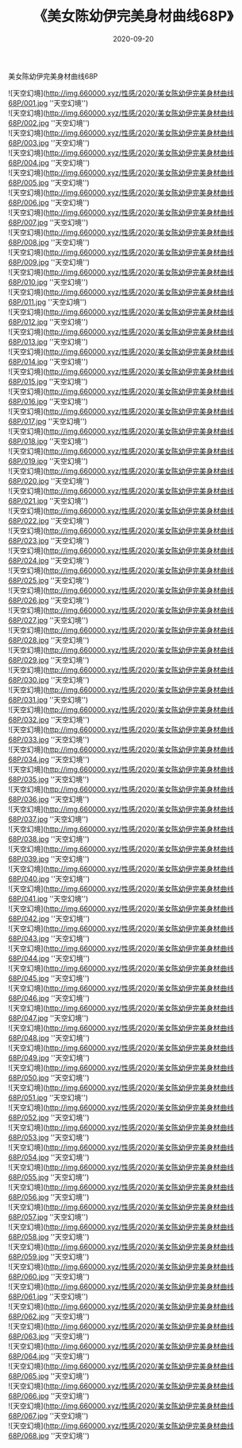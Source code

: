 ﻿---
layout: post
title:  《美女陈幼伊完美身材曲线68P》
date:   2020-09-20
img: http://img.660000.xyz/性感/2020/美女陈幼伊完美身材曲线68P/000.jpg
categories: [美女, 性感, 泳衣]
---

美女陈幼伊完美身材曲线68P



![天空幻境](http://img.660000.xyz/性感/2020/美女陈幼伊完美身材曲线68P/001.jpg ''天空幻境'') <br>
![天空幻境](http://img.660000.xyz/性感/2020/美女陈幼伊完美身材曲线68P/002.jpg ''天空幻境'') <br>
![天空幻境](http://img.660000.xyz/性感/2020/美女陈幼伊完美身材曲线68P/003.jpg ''天空幻境'') <br>
![天空幻境](http://img.660000.xyz/性感/2020/美女陈幼伊完美身材曲线68P/004.jpg ''天空幻境'') <br>
![天空幻境](http://img.660000.xyz/性感/2020/美女陈幼伊完美身材曲线68P/005.jpg ''天空幻境'') <br>
![天空幻境](http://img.660000.xyz/性感/2020/美女陈幼伊完美身材曲线68P/006.jpg ''天空幻境'') <br>
![天空幻境](http://img.660000.xyz/性感/2020/美女陈幼伊完美身材曲线68P/007.jpg ''天空幻境'') <br>
![天空幻境](http://img.660000.xyz/性感/2020/美女陈幼伊完美身材曲线68P/008.jpg ''天空幻境'') <br>
![天空幻境](http://img.660000.xyz/性感/2020/美女陈幼伊完美身材曲线68P/009.jpg ''天空幻境'') <br>
![天空幻境](http://img.660000.xyz/性感/2020/美女陈幼伊完美身材曲线68P/010.jpg ''天空幻境'') <br>
![天空幻境](http://img.660000.xyz/性感/2020/美女陈幼伊完美身材曲线68P/011.jpg ''天空幻境'') <br>
![天空幻境](http://img.660000.xyz/性感/2020/美女陈幼伊完美身材曲线68P/012.jpg ''天空幻境'') <br>
![天空幻境](http://img.660000.xyz/性感/2020/美女陈幼伊完美身材曲线68P/013.jpg ''天空幻境'') <br>
![天空幻境](http://img.660000.xyz/性感/2020/美女陈幼伊完美身材曲线68P/014.jpg ''天空幻境'') <br>
![天空幻境](http://img.660000.xyz/性感/2020/美女陈幼伊完美身材曲线68P/015.jpg ''天空幻境'') <br>
![天空幻境](http://img.660000.xyz/性感/2020/美女陈幼伊完美身材曲线68P/016.jpg ''天空幻境'') <br>
![天空幻境](http://img.660000.xyz/性感/2020/美女陈幼伊完美身材曲线68P/017.jpg ''天空幻境'') <br>
![天空幻境](http://img.660000.xyz/性感/2020/美女陈幼伊完美身材曲线68P/018.jpg ''天空幻境'') <br>
![天空幻境](http://img.660000.xyz/性感/2020/美女陈幼伊完美身材曲线68P/019.jpg ''天空幻境'') <br>
![天空幻境](http://img.660000.xyz/性感/2020/美女陈幼伊完美身材曲线68P/020.jpg ''天空幻境'') <br>
![天空幻境](http://img.660000.xyz/性感/2020/美女陈幼伊完美身材曲线68P/021.jpg ''天空幻境'') <br>
![天空幻境](http://img.660000.xyz/性感/2020/美女陈幼伊完美身材曲线68P/022.jpg ''天空幻境'') <br>
![天空幻境](http://img.660000.xyz/性感/2020/美女陈幼伊完美身材曲线68P/023.jpg ''天空幻境'') <br>
![天空幻境](http://img.660000.xyz/性感/2020/美女陈幼伊完美身材曲线68P/024.jpg ''天空幻境'') <br>
![天空幻境](http://img.660000.xyz/性感/2020/美女陈幼伊完美身材曲线68P/025.jpg ''天空幻境'') <br>
![天空幻境](http://img.660000.xyz/性感/2020/美女陈幼伊完美身材曲线68P/026.jpg ''天空幻境'') <br>
![天空幻境](http://img.660000.xyz/性感/2020/美女陈幼伊完美身材曲线68P/027.jpg ''天空幻境'') <br>
![天空幻境](http://img.660000.xyz/性感/2020/美女陈幼伊完美身材曲线68P/028.jpg ''天空幻境'') <br>
![天空幻境](http://img.660000.xyz/性感/2020/美女陈幼伊完美身材曲线68P/029.jpg ''天空幻境'') <br>
![天空幻境](http://img.660000.xyz/性感/2020/美女陈幼伊完美身材曲线68P/030.jpg ''天空幻境'') <br>
![天空幻境](http://img.660000.xyz/性感/2020/美女陈幼伊完美身材曲线68P/031.jpg ''天空幻境'') <br>
![天空幻境](http://img.660000.xyz/性感/2020/美女陈幼伊完美身材曲线68P/032.jpg ''天空幻境'') <br>
![天空幻境](http://img.660000.xyz/性感/2020/美女陈幼伊完美身材曲线68P/033.jpg ''天空幻境'') <br>
![天空幻境](http://img.660000.xyz/性感/2020/美女陈幼伊完美身材曲线68P/034.jpg ''天空幻境'') <br>
![天空幻境](http://img.660000.xyz/性感/2020/美女陈幼伊完美身材曲线68P/035.jpg ''天空幻境'') <br>
![天空幻境](http://img.660000.xyz/性感/2020/美女陈幼伊完美身材曲线68P/036.jpg ''天空幻境'') <br>
![天空幻境](http://img.660000.xyz/性感/2020/美女陈幼伊完美身材曲线68P/037.jpg ''天空幻境'') <br>
![天空幻境](http://img.660000.xyz/性感/2020/美女陈幼伊完美身材曲线68P/038.jpg ''天空幻境'') <br>
![天空幻境](http://img.660000.xyz/性感/2020/美女陈幼伊完美身材曲线68P/039.jpg ''天空幻境'') <br>
![天空幻境](http://img.660000.xyz/性感/2020/美女陈幼伊完美身材曲线68P/040.jpg ''天空幻境'') <br>
![天空幻境](http://img.660000.xyz/性感/2020/美女陈幼伊完美身材曲线68P/041.jpg ''天空幻境'') <br>
![天空幻境](http://img.660000.xyz/性感/2020/美女陈幼伊完美身材曲线68P/042.jpg ''天空幻境'') <br>
![天空幻境](http://img.660000.xyz/性感/2020/美女陈幼伊完美身材曲线68P/043.jpg ''天空幻境'') <br>
![天空幻境](http://img.660000.xyz/性感/2020/美女陈幼伊完美身材曲线68P/044.jpg ''天空幻境'') <br>
![天空幻境](http://img.660000.xyz/性感/2020/美女陈幼伊完美身材曲线68P/045.jpg ''天空幻境'') <br>
![天空幻境](http://img.660000.xyz/性感/2020/美女陈幼伊完美身材曲线68P/046.jpg ''天空幻境'') <br>
![天空幻境](http://img.660000.xyz/性感/2020/美女陈幼伊完美身材曲线68P/047.jpg ''天空幻境'') <br>
![天空幻境](http://img.660000.xyz/性感/2020/美女陈幼伊完美身材曲线68P/048.jpg ''天空幻境'') <br>
![天空幻境](http://img.660000.xyz/性感/2020/美女陈幼伊完美身材曲线68P/049.jpg ''天空幻境'') <br>
![天空幻境](http://img.660000.xyz/性感/2020/美女陈幼伊完美身材曲线68P/050.jpg ''天空幻境'') <br>
![天空幻境](http://img.660000.xyz/性感/2020/美女陈幼伊完美身材曲线68P/051.jpg ''天空幻境'') <br>
![天空幻境](http://img.660000.xyz/性感/2020/美女陈幼伊完美身材曲线68P/052.jpg ''天空幻境'') <br>
![天空幻境](http://img.660000.xyz/性感/2020/美女陈幼伊完美身材曲线68P/053.jpg ''天空幻境'') <br>
![天空幻境](http://img.660000.xyz/性感/2020/美女陈幼伊完美身材曲线68P/054.jpg ''天空幻境'') <br>
![天空幻境](http://img.660000.xyz/性感/2020/美女陈幼伊完美身材曲线68P/055.jpg ''天空幻境'') <br>
![天空幻境](http://img.660000.xyz/性感/2020/美女陈幼伊完美身材曲线68P/056.jpg ''天空幻境'') <br>
![天空幻境](http://img.660000.xyz/性感/2020/美女陈幼伊完美身材曲线68P/057.jpg ''天空幻境'') <br>
![天空幻境](http://img.660000.xyz/性感/2020/美女陈幼伊完美身材曲线68P/058.jpg ''天空幻境'') <br>
![天空幻境](http://img.660000.xyz/性感/2020/美女陈幼伊完美身材曲线68P/059.jpg ''天空幻境'') <br>
![天空幻境](http://img.660000.xyz/性感/2020/美女陈幼伊完美身材曲线68P/060.jpg ''天空幻境'') <br>
![天空幻境](http://img.660000.xyz/性感/2020/美女陈幼伊完美身材曲线68P/061.jpg ''天空幻境'') <br>
![天空幻境](http://img.660000.xyz/性感/2020/美女陈幼伊完美身材曲线68P/062.jpg ''天空幻境'') <br>
![天空幻境](http://img.660000.xyz/性感/2020/美女陈幼伊完美身材曲线68P/063.jpg ''天空幻境'') <br>
![天空幻境](http://img.660000.xyz/性感/2020/美女陈幼伊完美身材曲线68P/064.jpg ''天空幻境'') <br>
![天空幻境](http://img.660000.xyz/性感/2020/美女陈幼伊完美身材曲线68P/065.jpg ''天空幻境'') <br>
![天空幻境](http://img.660000.xyz/性感/2020/美女陈幼伊完美身材曲线68P/066.jpg ''天空幻境'') <br>
![天空幻境](http://img.660000.xyz/性感/2020/美女陈幼伊完美身材曲线68P/067.jpg ''天空幻境'') <br>
![天空幻境](http://img.660000.xyz/性感/2020/美女陈幼伊完美身材曲线68P/068.jpg ''天空幻境'') <br>